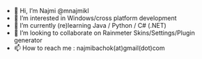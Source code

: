- 👋 Hi, I’m Najmi @mnajmikl
- 👀 I’m interested in Windows/cross platform development
- 🌱 I’m currently (re)learning Java / Python / C# (.NET)
- 💞️ I’m looking to collaborate on Rainmeter Skins/Settings/Plugin generator
- 📫 How to reach me : najmibachok(at)gmail(dot)com

<!---
mnajmikl/mnajmikl is a ✨ special ✨ repository because its `README.md` (this file) appears on your GitHub profile.
You can click the Preview link to take a look at your changes.
--->
